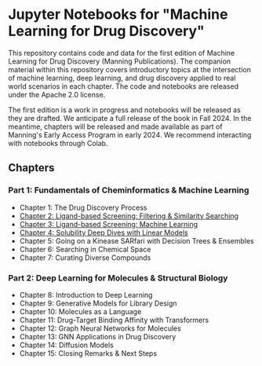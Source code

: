 # Jupyter Notebooks for "Machine Learning for Drug Discovery"

This repository contains code and data for the first edition of Machine Learning for Drug Discovery (Manning Publications). The companion material within this repository covers introductory topics at the intersection of machine learning, deep learning, and drug discovery applied to real world scenarios in each chapter. The code and notebooks are released under the Apache 2.0 license. 

The first edition is a work in progress and notebooks will be released as they are drafted. We anticipate a full release of the book in Fall 2024. In the meantime, chapters will be released and made available as part of Manning's Early Access Program in early 2024. We recommend interacting with notebooks through Colab.

## Chapters

### Part 1: Fundamentals of Cheminformatics & Machine Learning
* Chapter 1: The Drug Discovery Process
* [Chapter 2: Ligand-based Screening: Filtering & Similarity Searching](https://github.com/nrflynn2/ml-drug-discovery/blob/main/CH02_FLYNN_ML4DD.ipynb)
* [Chapter 3: Ligand-based Screening: Machine Learning](https://github.com/nrflynn2/ml-drug-discovery/blob/main/CH03_FLYNN_ML4DD.ipynb)
* [Chapter 4: Solubility Deep Dives with Linear Models](https://github.com/nrflynn2/ml-drug-discovery/blob/main/CH04_FLYNN_ML4DD.ipynb)
* Chapter 5: Going on a Kinease SARfari with Decision Trees & Ensembles
* Chapter 6: Searching in Chemical Space
* Chapter 7: Curating Diverse Compounds

### Part 2: Deep Learning for Molecules & Structural Biology
* Chapter 8: Introduction to Deep Learning
* Chapter 9: Generative Models for Library Design
* Chapter 10: Molecules as a Language
* Chapter 11: Drug-Target Binding Affinity with Transformers
* Chapter 12: Graph Neural Networks for Molecules
* Chapter 13: GNN Applications in Drug Discovery
* Chapter 14: Diffusion Models
* Chapter 15: Closing Remarks & Next Steps
